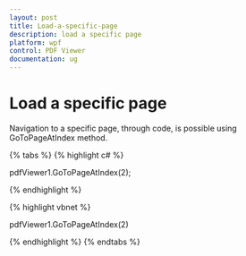 ```yaml
---
layout: post
title: Load-a-specific-page
description: load a specific page
platform: wpf
control: PDF Viewer
documentation: ug
---
```


# Load a specific page

Navigation to a specific page, through code, is possible using GoToPageAtIndex method.

{% tabs %}
{% highlight c# %}

pdfViewer1.GoToPageAtIndex(2);

{% endhighlight %}

{% highlight vbnet %}

pdfViewer1.GoToPageAtIndex(2)



{% endhighlight %}
{% endtabs %}
